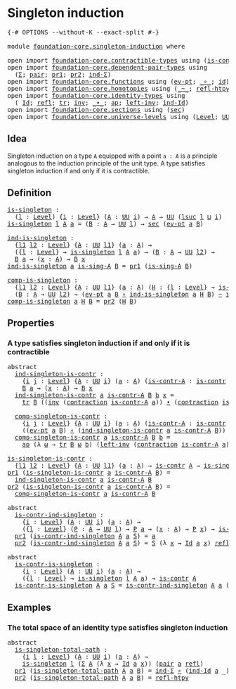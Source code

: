 # Singleton induction

<pre class="Agda"><a id="32" class="Symbol">{-#</a> <a id="36" class="Keyword">OPTIONS</a> <a id="44" class="Pragma">--without-K</a> <a id="56" class="Pragma">--exact-split</a> <a id="70" class="Symbol">#-}</a>

<a id="75" class="Keyword">module</a> <a id="82" href="foundation-core.singleton-induction.html" class="Module">foundation-core.singleton-induction</a> <a id="118" class="Keyword">where</a>

<a id="125" class="Keyword">open</a> <a id="130" class="Keyword">import</a> <a id="137" href="foundation-core.contractible-types.html" class="Module">foundation-core.contractible-types</a> <a id="172" class="Keyword">using</a> <a id="178" class="Symbol">(</a><a id="179" href="foundation-core.contractible-types.html#992" class="Function">is-contr</a><a id="187" class="Symbol">;</a> <a id="189" href="foundation-core.contractible-types.html#1427" class="Function">contraction</a><a id="200" class="Symbol">)</a>
<a id="202" class="Keyword">open</a> <a id="207" class="Keyword">import</a> <a id="214" href="foundation-core.dependent-pair-types.html" class="Module">foundation-core.dependent-pair-types</a> <a id="251" class="Keyword">using</a>
  <a id="259" class="Symbol">(</a><a id="260" href="foundation-core.dependent-pair-types.html#502" class="Record">Σ</a><a id="261" class="Symbol">;</a> <a id="263" href="foundation-core.dependent-pair-types.html#575" class="InductiveConstructor">pair</a><a id="267" class="Symbol">;</a> <a id="269" href="foundation-core.dependent-pair-types.html#592" class="Field">pr1</a><a id="272" class="Symbol">;</a> <a id="274" href="foundation-core.dependent-pair-types.html#604" class="Field">pr2</a><a id="277" class="Symbol">;</a> <a id="279" href="foundation-core.dependent-pair-types.html#687" class="Function">ind-Σ</a><a id="284" class="Symbol">)</a>
<a id="286" class="Keyword">open</a> <a id="291" class="Keyword">import</a> <a id="298" href="foundation-core.functions.html" class="Module">foundation-core.functions</a> <a id="324" class="Keyword">using</a> <a id="330" class="Symbol">(</a><a id="331" href="foundation-core.functions.html#622" class="Function">ev-pt</a><a id="336" class="Symbol">;</a> <a id="338" href="foundation-core.functions.html#407" class="Function Operator">_∘_</a><a id="341" class="Symbol">;</a> <a id="343" href="foundation-core.functions.html#309" class="Function">id</a><a id="345" class="Symbol">)</a>
<a id="347" class="Keyword">open</a> <a id="352" class="Keyword">import</a> <a id="359" href="foundation-core.homotopies.html" class="Module">foundation-core.homotopies</a> <a id="386" class="Keyword">using</a> <a id="392" class="Symbol">(</a><a id="393" href="foundation-core.homotopies.html#545" class="Function Operator">_~_</a><a id="396" class="Symbol">;</a> <a id="398" href="foundation-core.homotopies.html#710" class="Function">refl-htpy</a><a id="407" class="Symbol">)</a>
<a id="409" class="Keyword">open</a> <a id="414" class="Keyword">import</a> <a id="421" href="foundation-core.identity-types.html" class="Module">foundation-core.identity-types</a> <a id="452" class="Keyword">using</a>
  <a id="460" class="Symbol">(</a> <a id="462" href="foundation-core.identity-types.html#1754" class="Datatype">Id</a><a id="464" class="Symbol">;</a> <a id="466" href="foundation-core.identity-types.html#1807" class="InductiveConstructor">refl</a><a id="470" class="Symbol">;</a> <a id="472" href="foundation-core.identity-types.html#5689" class="Function">tr</a><a id="474" class="Symbol">;</a> <a id="476" href="foundation-core.identity-types.html#2716" class="Function">inv</a><a id="479" class="Symbol">;</a> <a id="481" href="foundation-core.identity-types.html#2412" class="Function Operator">_∙_</a><a id="484" class="Symbol">;</a> <a id="486" href="foundation-core.identity-types.html#3990" class="Function">ap</a><a id="488" class="Symbol">;</a> <a id="490" href="foundation-core.identity-types.html#3149" class="Function">left-inv</a><a id="498" class="Symbol">;</a> <a id="500" href="foundation-core.identity-types.html#2154" class="Function">ind-Id</a><a id="506" class="Symbol">)</a>
<a id="508" class="Keyword">open</a> <a id="513" class="Keyword">import</a> <a id="520" href="foundation-core.sections.html" class="Module">foundation-core.sections</a> <a id="545" class="Keyword">using</a> <a id="551" class="Symbol">(</a><a id="552" href="foundation-core.sections.html#521" class="Function">sec</a><a id="555" class="Symbol">)</a>
<a id="557" class="Keyword">open</a> <a id="562" class="Keyword">import</a> <a id="569" href="foundation-core.universe-levels.html" class="Module">foundation-core.universe-levels</a> <a id="601" class="Keyword">using</a> <a id="607" class="Symbol">(</a><a id="608" href="Agda.Primitive.html#597" class="Postulate">Level</a><a id="613" class="Symbol">;</a> <a id="615" href="foundation-core.universe-levels.html#222" class="Primitive">UU</a><a id="617" class="Symbol">;</a> <a id="619" href="Agda.Primitive.html#780" class="Primitive">lsuc</a><a id="623" class="Symbol">;</a> <a id="625" href="Agda.Primitive.html#810" class="Primitive Operator">_⊔_</a><a id="628" class="Symbol">)</a>
</pre>
## Idea

Singleton induction on a type `A` equipped with a point `a : A` is a principle analogous to the induction principle of the unit type. A type satisfies singleton induction if and only if it is contractible.

## Definition

<pre class="Agda"><a id="is-singleton"></a><a id="874" href="foundation-core.singleton-induction.html#874" class="Function">is-singleton</a> <a id="887" class="Symbol">:</a>
  <a id="891" class="Symbol">(</a><a id="892" href="foundation-core.singleton-induction.html#892" class="Bound">l</a> <a id="894" class="Symbol">:</a> <a id="896" href="Agda.Primitive.html#597" class="Postulate">Level</a><a id="901" class="Symbol">)</a> <a id="903" class="Symbol">{</a><a id="904" href="foundation-core.singleton-induction.html#904" class="Bound">i</a> <a id="906" class="Symbol">:</a> <a id="908" href="Agda.Primitive.html#597" class="Postulate">Level</a><a id="913" class="Symbol">}</a> <a id="915" class="Symbol">(</a><a id="916" href="foundation-core.singleton-induction.html#916" class="Bound">A</a> <a id="918" class="Symbol">:</a> <a id="920" href="foundation-core.universe-levels.html#222" class="Primitive">UU</a> <a id="923" href="foundation-core.singleton-induction.html#904" class="Bound">i</a><a id="924" class="Symbol">)</a> <a id="926" class="Symbol">→</a> <a id="928" href="foundation-core.singleton-induction.html#916" class="Bound">A</a> <a id="930" class="Symbol">→</a> <a id="932" href="foundation-core.universe-levels.html#222" class="Primitive">UU</a> <a id="935" class="Symbol">(</a><a id="936" href="Agda.Primitive.html#780" class="Primitive">lsuc</a> <a id="941" href="foundation-core.singleton-induction.html#892" class="Bound">l</a> <a id="943" href="Agda.Primitive.html#810" class="Primitive Operator">⊔</a> <a id="945" href="foundation-core.singleton-induction.html#904" class="Bound">i</a><a id="946" class="Symbol">)</a>
<a id="948" href="foundation-core.singleton-induction.html#874" class="Function">is-singleton</a> <a id="961" href="foundation-core.singleton-induction.html#961" class="Bound">l</a> <a id="963" href="foundation-core.singleton-induction.html#963" class="Bound">A</a> <a id="965" href="foundation-core.singleton-induction.html#965" class="Bound">a</a> <a id="967" class="Symbol">=</a> <a id="969" class="Symbol">(</a><a id="970" href="foundation-core.singleton-induction.html#970" class="Bound">B</a> <a id="972" class="Symbol">:</a> <a id="974" href="foundation-core.singleton-induction.html#963" class="Bound">A</a> <a id="976" class="Symbol">→</a> <a id="978" href="foundation-core.universe-levels.html#222" class="Primitive">UU</a> <a id="981" href="foundation-core.singleton-induction.html#961" class="Bound">l</a><a id="982" class="Symbol">)</a> <a id="984" class="Symbol">→</a> <a id="986" href="foundation-core.sections.html#521" class="Function">sec</a> <a id="990" class="Symbol">(</a><a id="991" href="foundation-core.functions.html#622" class="Function">ev-pt</a> <a id="997" href="foundation-core.singleton-induction.html#965" class="Bound">a</a> <a id="999" href="foundation-core.singleton-induction.html#970" class="Bound">B</a><a id="1000" class="Symbol">)</a>

<a id="ind-is-singleton"></a><a id="1003" href="foundation-core.singleton-induction.html#1003" class="Function">ind-is-singleton</a> <a id="1020" class="Symbol">:</a>
  <a id="1024" class="Symbol">{</a><a id="1025" href="foundation-core.singleton-induction.html#1025" class="Bound">l1</a> <a id="1028" href="foundation-core.singleton-induction.html#1028" class="Bound">l2</a> <a id="1031" class="Symbol">:</a> <a id="1033" href="Agda.Primitive.html#597" class="Postulate">Level</a><a id="1038" class="Symbol">}</a> <a id="1040" class="Symbol">{</a><a id="1041" href="foundation-core.singleton-induction.html#1041" class="Bound">A</a> <a id="1043" class="Symbol">:</a> <a id="1045" href="foundation-core.universe-levels.html#222" class="Primitive">UU</a> <a id="1048" href="foundation-core.singleton-induction.html#1025" class="Bound">l1</a><a id="1050" class="Symbol">}</a> <a id="1052" class="Symbol">(</a><a id="1053" href="foundation-core.singleton-induction.html#1053" class="Bound">a</a> <a id="1055" class="Symbol">:</a> <a id="1057" href="foundation-core.singleton-induction.html#1041" class="Bound">A</a><a id="1058" class="Symbol">)</a> <a id="1060" class="Symbol">→</a>
  <a id="1064" class="Symbol">({</a><a id="1066" href="foundation-core.singleton-induction.html#1066" class="Bound">l</a> <a id="1068" class="Symbol">:</a> <a id="1070" href="Agda.Primitive.html#597" class="Postulate">Level</a><a id="1075" class="Symbol">}</a> <a id="1077" class="Symbol">→</a> <a id="1079" href="foundation-core.singleton-induction.html#874" class="Function">is-singleton</a> <a id="1092" href="foundation-core.singleton-induction.html#1066" class="Bound">l</a> <a id="1094" href="foundation-core.singleton-induction.html#1041" class="Bound">A</a> <a id="1096" href="foundation-core.singleton-induction.html#1053" class="Bound">a</a><a id="1097" class="Symbol">)</a> <a id="1099" class="Symbol">→</a> <a id="1101" class="Symbol">(</a><a id="1102" href="foundation-core.singleton-induction.html#1102" class="Bound">B</a> <a id="1104" class="Symbol">:</a> <a id="1106" href="foundation-core.singleton-induction.html#1041" class="Bound">A</a> <a id="1108" class="Symbol">→</a> <a id="1110" href="foundation-core.universe-levels.html#222" class="Primitive">UU</a> <a id="1113" href="foundation-core.singleton-induction.html#1028" class="Bound">l2</a><a id="1115" class="Symbol">)</a> <a id="1117" class="Symbol">→</a>
  <a id="1121" href="foundation-core.singleton-induction.html#1102" class="Bound">B</a> <a id="1123" href="foundation-core.singleton-induction.html#1053" class="Bound">a</a> <a id="1125" class="Symbol">→</a> <a id="1127" class="Symbol">(</a><a id="1128" href="foundation-core.singleton-induction.html#1128" class="Bound">x</a> <a id="1130" class="Symbol">:</a> <a id="1132" href="foundation-core.singleton-induction.html#1041" class="Bound">A</a><a id="1133" class="Symbol">)</a> <a id="1135" class="Symbol">→</a> <a id="1137" href="foundation-core.singleton-induction.html#1102" class="Bound">B</a> <a id="1139" href="foundation-core.singleton-induction.html#1128" class="Bound">x</a>
<a id="1141" href="foundation-core.singleton-induction.html#1003" class="Function">ind-is-singleton</a> <a id="1158" href="foundation-core.singleton-induction.html#1158" class="Bound">a</a> <a id="1160" href="foundation-core.singleton-induction.html#1160" class="Bound">is-sing-A</a> <a id="1170" href="foundation-core.singleton-induction.html#1170" class="Bound">B</a> <a id="1172" class="Symbol">=</a> <a id="1174" href="foundation-core.dependent-pair-types.html#592" class="Field">pr1</a> <a id="1178" class="Symbol">(</a><a id="1179" href="foundation-core.singleton-induction.html#1160" class="Bound">is-sing-A</a> <a id="1189" href="foundation-core.singleton-induction.html#1170" class="Bound">B</a><a id="1190" class="Symbol">)</a>

<a id="comp-is-singleton"></a><a id="1193" href="foundation-core.singleton-induction.html#1193" class="Function">comp-is-singleton</a> <a id="1211" class="Symbol">:</a>
  <a id="1215" class="Symbol">{</a><a id="1216" href="foundation-core.singleton-induction.html#1216" class="Bound">l1</a> <a id="1219" href="foundation-core.singleton-induction.html#1219" class="Bound">l2</a> <a id="1222" class="Symbol">:</a> <a id="1224" href="Agda.Primitive.html#597" class="Postulate">Level</a><a id="1229" class="Symbol">}</a> <a id="1231" class="Symbol">{</a><a id="1232" href="foundation-core.singleton-induction.html#1232" class="Bound">A</a> <a id="1234" class="Symbol">:</a> <a id="1236" href="foundation-core.universe-levels.html#222" class="Primitive">UU</a> <a id="1239" href="foundation-core.singleton-induction.html#1216" class="Bound">l1</a><a id="1241" class="Symbol">}</a> <a id="1243" class="Symbol">(</a><a id="1244" href="foundation-core.singleton-induction.html#1244" class="Bound">a</a> <a id="1246" class="Symbol">:</a> <a id="1248" href="foundation-core.singleton-induction.html#1232" class="Bound">A</a><a id="1249" class="Symbol">)</a> <a id="1251" class="Symbol">(</a><a id="1252" href="foundation-core.singleton-induction.html#1252" class="Bound">H</a> <a id="1254" class="Symbol">:</a> <a id="1256" class="Symbol">{</a><a id="1257" href="foundation-core.singleton-induction.html#1257" class="Bound">l</a> <a id="1259" class="Symbol">:</a> <a id="1261" href="Agda.Primitive.html#597" class="Postulate">Level</a><a id="1266" class="Symbol">}</a> <a id="1268" class="Symbol">→</a> <a id="1270" href="foundation-core.singleton-induction.html#874" class="Function">is-singleton</a> <a id="1283" href="foundation-core.singleton-induction.html#1257" class="Bound">l</a> <a id="1285" href="foundation-core.singleton-induction.html#1232" class="Bound">A</a> <a id="1287" href="foundation-core.singleton-induction.html#1244" class="Bound">a</a><a id="1288" class="Symbol">)</a> <a id="1290" class="Symbol">→</a>
  <a id="1294" class="Symbol">(</a><a id="1295" href="foundation-core.singleton-induction.html#1295" class="Bound">B</a> <a id="1297" class="Symbol">:</a> <a id="1299" href="foundation-core.singleton-induction.html#1232" class="Bound">A</a> <a id="1301" class="Symbol">→</a> <a id="1303" href="foundation-core.universe-levels.html#222" class="Primitive">UU</a> <a id="1306" href="foundation-core.singleton-induction.html#1219" class="Bound">l2</a><a id="1308" class="Symbol">)</a> <a id="1310" class="Symbol">→</a> <a id="1312" class="Symbol">(</a><a id="1313" href="foundation-core.functions.html#622" class="Function">ev-pt</a> <a id="1319" href="foundation-core.singleton-induction.html#1244" class="Bound">a</a> <a id="1321" href="foundation-core.singleton-induction.html#1295" class="Bound">B</a> <a id="1323" href="foundation-core.functions.html#407" class="Function Operator">∘</a> <a id="1325" href="foundation-core.singleton-induction.html#1003" class="Function">ind-is-singleton</a> <a id="1342" href="foundation-core.singleton-induction.html#1244" class="Bound">a</a> <a id="1344" href="foundation-core.singleton-induction.html#1252" class="Bound">H</a> <a id="1346" href="foundation-core.singleton-induction.html#1295" class="Bound">B</a><a id="1347" class="Symbol">)</a> <a id="1349" href="foundation-core.homotopies.html#545" class="Function Operator">~</a> <a id="1351" href="foundation-core.functions.html#309" class="Function">id</a>
<a id="1354" href="foundation-core.singleton-induction.html#1193" class="Function">comp-is-singleton</a> <a id="1372" href="foundation-core.singleton-induction.html#1372" class="Bound">a</a> <a id="1374" href="foundation-core.singleton-induction.html#1374" class="Bound">H</a> <a id="1376" href="foundation-core.singleton-induction.html#1376" class="Bound">B</a> <a id="1378" class="Symbol">=</a> <a id="1380" href="foundation-core.dependent-pair-types.html#604" class="Field">pr2</a> <a id="1384" class="Symbol">(</a><a id="1385" href="foundation-core.singleton-induction.html#1374" class="Bound">H</a> <a id="1387" href="foundation-core.singleton-induction.html#1376" class="Bound">B</a><a id="1388" class="Symbol">)</a>
</pre>
## Properties

### A type satisfies singleton induction if and only if it is contractible

<pre class="Agda"><a id="1494" class="Keyword">abstract</a>
  <a id="ind-singleton-is-contr"></a><a id="1505" href="foundation-core.singleton-induction.html#1505" class="Function">ind-singleton-is-contr</a> <a id="1528" class="Symbol">:</a>
    <a id="1534" class="Symbol">{</a><a id="1535" href="foundation-core.singleton-induction.html#1535" class="Bound">i</a> <a id="1537" href="foundation-core.singleton-induction.html#1537" class="Bound">j</a> <a id="1539" class="Symbol">:</a> <a id="1541" href="Agda.Primitive.html#597" class="Postulate">Level</a><a id="1546" class="Symbol">}</a> <a id="1548" class="Symbol">{</a><a id="1549" href="foundation-core.singleton-induction.html#1549" class="Bound">A</a> <a id="1551" class="Symbol">:</a> <a id="1553" href="foundation-core.universe-levels.html#222" class="Primitive">UU</a> <a id="1556" href="foundation-core.singleton-induction.html#1535" class="Bound">i</a><a id="1557" class="Symbol">}</a> <a id="1559" class="Symbol">(</a><a id="1560" href="foundation-core.singleton-induction.html#1560" class="Bound">a</a> <a id="1562" class="Symbol">:</a> <a id="1564" href="foundation-core.singleton-induction.html#1549" class="Bound">A</a><a id="1565" class="Symbol">)</a> <a id="1567" class="Symbol">(</a><a id="1568" href="foundation-core.singleton-induction.html#1568" class="Bound">is-contr-A</a> <a id="1579" class="Symbol">:</a> <a id="1581" href="foundation-core.contractible-types.html#992" class="Function">is-contr</a> <a id="1590" href="foundation-core.singleton-induction.html#1549" class="Bound">A</a><a id="1591" class="Symbol">)</a> <a id="1593" class="Symbol">(</a><a id="1594" href="foundation-core.singleton-induction.html#1594" class="Bound">B</a> <a id="1596" class="Symbol">:</a> <a id="1598" href="foundation-core.singleton-induction.html#1549" class="Bound">A</a> <a id="1600" class="Symbol">→</a> <a id="1602" href="foundation-core.universe-levels.html#222" class="Primitive">UU</a> <a id="1605" href="foundation-core.singleton-induction.html#1537" class="Bound">j</a><a id="1606" class="Symbol">)</a> <a id="1608" class="Symbol">→</a>
    <a id="1614" href="foundation-core.singleton-induction.html#1594" class="Bound">B</a> <a id="1616" href="foundation-core.singleton-induction.html#1560" class="Bound">a</a> <a id="1618" class="Symbol">→</a> <a id="1620" class="Symbol">(</a><a id="1621" href="foundation-core.singleton-induction.html#1621" class="Bound">x</a> <a id="1623" class="Symbol">:</a> <a id="1625" href="foundation-core.singleton-induction.html#1549" class="Bound">A</a><a id="1626" class="Symbol">)</a> <a id="1628" class="Symbol">→</a> <a id="1630" href="foundation-core.singleton-induction.html#1594" class="Bound">B</a> <a id="1632" href="foundation-core.singleton-induction.html#1621" class="Bound">x</a>
  <a id="1636" href="foundation-core.singleton-induction.html#1505" class="Function">ind-singleton-is-contr</a> <a id="1659" href="foundation-core.singleton-induction.html#1659" class="Bound">a</a> <a id="1661" href="foundation-core.singleton-induction.html#1661" class="Bound">is-contr-A</a> <a id="1672" href="foundation-core.singleton-induction.html#1672" class="Bound">B</a> <a id="1674" href="foundation-core.singleton-induction.html#1674" class="Bound">b</a> <a id="1676" href="foundation-core.singleton-induction.html#1676" class="Bound">x</a> <a id="1678" class="Symbol">=</a>
    <a id="1684" href="foundation-core.identity-types.html#5689" class="Function">tr</a> <a id="1687" href="foundation-core.singleton-induction.html#1672" class="Bound">B</a> <a id="1689" class="Symbol">((</a><a id="1691" href="foundation-core.identity-types.html#2716" class="Function">inv</a> <a id="1695" class="Symbol">(</a><a id="1696" href="foundation-core.contractible-types.html#1427" class="Function">contraction</a> <a id="1708" href="foundation-core.singleton-induction.html#1661" class="Bound">is-contr-A</a> <a id="1719" href="foundation-core.singleton-induction.html#1659" class="Bound">a</a><a id="1720" class="Symbol">))</a> <a id="1723" href="foundation-core.identity-types.html#2412" class="Function Operator">∙</a> <a id="1725" class="Symbol">(</a><a id="1726" href="foundation-core.contractible-types.html#1427" class="Function">contraction</a> <a id="1738" href="foundation-core.singleton-induction.html#1661" class="Bound">is-contr-A</a> <a id="1749" href="foundation-core.singleton-induction.html#1676" class="Bound">x</a><a id="1750" class="Symbol">))</a> <a id="1753" href="foundation-core.singleton-induction.html#1674" class="Bound">b</a>
  
  <a id="comp-singleton-is-contr"></a><a id="1760" href="foundation-core.singleton-induction.html#1760" class="Function">comp-singleton-is-contr</a> <a id="1784" class="Symbol">:</a>
    <a id="1790" class="Symbol">{</a><a id="1791" href="foundation-core.singleton-induction.html#1791" class="Bound">i</a> <a id="1793" href="foundation-core.singleton-induction.html#1793" class="Bound">j</a> <a id="1795" class="Symbol">:</a> <a id="1797" href="Agda.Primitive.html#597" class="Postulate">Level</a><a id="1802" class="Symbol">}</a> <a id="1804" class="Symbol">{</a><a id="1805" href="foundation-core.singleton-induction.html#1805" class="Bound">A</a> <a id="1807" class="Symbol">:</a> <a id="1809" href="foundation-core.universe-levels.html#222" class="Primitive">UU</a> <a id="1812" href="foundation-core.singleton-induction.html#1791" class="Bound">i</a><a id="1813" class="Symbol">}</a> <a id="1815" class="Symbol">(</a><a id="1816" href="foundation-core.singleton-induction.html#1816" class="Bound">a</a> <a id="1818" class="Symbol">:</a> <a id="1820" href="foundation-core.singleton-induction.html#1805" class="Bound">A</a><a id="1821" class="Symbol">)</a> <a id="1823" class="Symbol">(</a><a id="1824" href="foundation-core.singleton-induction.html#1824" class="Bound">is-contr-A</a> <a id="1835" class="Symbol">:</a> <a id="1837" href="foundation-core.contractible-types.html#992" class="Function">is-contr</a> <a id="1846" href="foundation-core.singleton-induction.html#1805" class="Bound">A</a><a id="1847" class="Symbol">)</a> <a id="1849" class="Symbol">(</a><a id="1850" href="foundation-core.singleton-induction.html#1850" class="Bound">B</a> <a id="1852" class="Symbol">:</a> <a id="1854" href="foundation-core.singleton-induction.html#1805" class="Bound">A</a> <a id="1856" class="Symbol">→</a> <a id="1858" href="foundation-core.universe-levels.html#222" class="Primitive">UU</a> <a id="1861" href="foundation-core.singleton-induction.html#1793" class="Bound">j</a><a id="1862" class="Symbol">)</a> <a id="1864" class="Symbol">→</a>
    <a id="1870" class="Symbol">((</a><a id="1872" href="foundation-core.functions.html#622" class="Function">ev-pt</a> <a id="1878" href="foundation-core.singleton-induction.html#1816" class="Bound">a</a> <a id="1880" href="foundation-core.singleton-induction.html#1850" class="Bound">B</a><a id="1881" class="Symbol">)</a> <a id="1883" href="foundation-core.functions.html#407" class="Function Operator">∘</a> <a id="1885" class="Symbol">(</a><a id="1886" href="foundation-core.singleton-induction.html#1505" class="Function">ind-singleton-is-contr</a> <a id="1909" href="foundation-core.singleton-induction.html#1816" class="Bound">a</a> <a id="1911" href="foundation-core.singleton-induction.html#1824" class="Bound">is-contr-A</a> <a id="1922" href="foundation-core.singleton-induction.html#1850" class="Bound">B</a><a id="1923" class="Symbol">))</a> <a id="1926" href="foundation-core.homotopies.html#545" class="Function Operator">~</a> <a id="1928" href="foundation-core.functions.html#309" class="Function">id</a>
  <a id="1933" href="foundation-core.singleton-induction.html#1760" class="Function">comp-singleton-is-contr</a> <a id="1957" href="foundation-core.singleton-induction.html#1957" class="Bound">a</a> <a id="1959" href="foundation-core.singleton-induction.html#1959" class="Bound">is-contr-A</a> <a id="1970" href="foundation-core.singleton-induction.html#1970" class="Bound">B</a> <a id="1972" href="foundation-core.singleton-induction.html#1972" class="Bound">b</a> <a id="1974" class="Symbol">=</a>
    <a id="1980" href="foundation-core.identity-types.html#3990" class="Function">ap</a> <a id="1983" class="Symbol">(λ</a> <a id="1986" href="foundation-core.singleton-induction.html#1986" class="Bound">ω</a> <a id="1988" class="Symbol">→</a> <a id="1990" href="foundation-core.identity-types.html#5689" class="Function">tr</a> <a id="1993" href="foundation-core.singleton-induction.html#1970" class="Bound">B</a> <a id="1995" href="foundation-core.singleton-induction.html#1986" class="Bound">ω</a> <a id="1997" href="foundation-core.singleton-induction.html#1972" class="Bound">b</a><a id="1998" class="Symbol">)</a> <a id="2000" class="Symbol">(</a><a id="2001" href="foundation-core.identity-types.html#3149" class="Function">left-inv</a> <a id="2010" class="Symbol">(</a><a id="2011" href="foundation-core.contractible-types.html#1427" class="Function">contraction</a> <a id="2023" href="foundation-core.singleton-induction.html#1959" class="Bound">is-contr-A</a> <a id="2034" href="foundation-core.singleton-induction.html#1957" class="Bound">a</a><a id="2035" class="Symbol">))</a>

<a id="is-singleton-is-contr"></a><a id="2039" href="foundation-core.singleton-induction.html#2039" class="Function">is-singleton-is-contr</a> <a id="2061" class="Symbol">:</a>
  <a id="2065" class="Symbol">{</a><a id="2066" href="foundation-core.singleton-induction.html#2066" class="Bound">l1</a> <a id="2069" href="foundation-core.singleton-induction.html#2069" class="Bound">l2</a> <a id="2072" class="Symbol">:</a> <a id="2074" href="Agda.Primitive.html#597" class="Postulate">Level</a><a id="2079" class="Symbol">}</a> <a id="2081" class="Symbol">{</a><a id="2082" href="foundation-core.singleton-induction.html#2082" class="Bound">A</a> <a id="2084" class="Symbol">:</a> <a id="2086" href="foundation-core.universe-levels.html#222" class="Primitive">UU</a> <a id="2089" href="foundation-core.singleton-induction.html#2066" class="Bound">l1</a><a id="2091" class="Symbol">}</a> <a id="2093" class="Symbol">(</a><a id="2094" href="foundation-core.singleton-induction.html#2094" class="Bound">a</a> <a id="2096" class="Symbol">:</a> <a id="2098" href="foundation-core.singleton-induction.html#2082" class="Bound">A</a><a id="2099" class="Symbol">)</a> <a id="2101" class="Symbol">→</a> <a id="2103" href="foundation-core.contractible-types.html#992" class="Function">is-contr</a> <a id="2112" href="foundation-core.singleton-induction.html#2082" class="Bound">A</a> <a id="2114" class="Symbol">→</a> <a id="2116" href="foundation-core.singleton-induction.html#874" class="Function">is-singleton</a> <a id="2129" href="foundation-core.singleton-induction.html#2069" class="Bound">l2</a> <a id="2132" href="foundation-core.singleton-induction.html#2082" class="Bound">A</a> <a id="2134" href="foundation-core.singleton-induction.html#2094" class="Bound">a</a>
<a id="2136" href="foundation-core.dependent-pair-types.html#592" class="Field">pr1</a> <a id="2140" class="Symbol">(</a><a id="2141" href="foundation-core.singleton-induction.html#2039" class="Function">is-singleton-is-contr</a> <a id="2163" href="foundation-core.singleton-induction.html#2163" class="Bound">a</a> <a id="2165" href="foundation-core.singleton-induction.html#2165" class="Bound">is-contr-A</a> <a id="2176" href="foundation-core.singleton-induction.html#2176" class="Bound">B</a><a id="2177" class="Symbol">)</a> <a id="2179" class="Symbol">=</a>
  <a id="2183" href="foundation-core.singleton-induction.html#1505" class="Function">ind-singleton-is-contr</a> <a id="2206" href="foundation-core.singleton-induction.html#2163" class="Bound">a</a> <a id="2208" href="foundation-core.singleton-induction.html#2165" class="Bound">is-contr-A</a> <a id="2219" href="foundation-core.singleton-induction.html#2176" class="Bound">B</a>
<a id="2221" href="foundation-core.dependent-pair-types.html#604" class="Field">pr2</a> <a id="2225" class="Symbol">(</a><a id="2226" href="foundation-core.singleton-induction.html#2039" class="Function">is-singleton-is-contr</a> <a id="2248" href="foundation-core.singleton-induction.html#2248" class="Bound">a</a> <a id="2250" href="foundation-core.singleton-induction.html#2250" class="Bound">is-contr-A</a> <a id="2261" href="foundation-core.singleton-induction.html#2261" class="Bound">B</a><a id="2262" class="Symbol">)</a> <a id="2264" class="Symbol">=</a>
  <a id="2268" href="foundation-core.singleton-induction.html#1760" class="Function">comp-singleton-is-contr</a> <a id="2292" href="foundation-core.singleton-induction.html#2248" class="Bound">a</a> <a id="2294" href="foundation-core.singleton-induction.html#2250" class="Bound">is-contr-A</a> <a id="2305" href="foundation-core.singleton-induction.html#2261" class="Bound">B</a>

<a id="2308" class="Keyword">abstract</a>
  <a id="is-contr-ind-singleton"></a><a id="2319" href="foundation-core.singleton-induction.html#2319" class="Function">is-contr-ind-singleton</a> <a id="2342" class="Symbol">:</a>
    <a id="2348" class="Symbol">{</a><a id="2349" href="foundation-core.singleton-induction.html#2349" class="Bound">i</a> <a id="2351" class="Symbol">:</a> <a id="2353" href="Agda.Primitive.html#597" class="Postulate">Level</a><a id="2358" class="Symbol">}</a> <a id="2360" class="Symbol">(</a><a id="2361" href="foundation-core.singleton-induction.html#2361" class="Bound">A</a> <a id="2363" class="Symbol">:</a> <a id="2365" href="foundation-core.universe-levels.html#222" class="Primitive">UU</a> <a id="2368" href="foundation-core.singleton-induction.html#2349" class="Bound">i</a><a id="2369" class="Symbol">)</a> <a id="2371" class="Symbol">(</a><a id="2372" href="foundation-core.singleton-induction.html#2372" class="Bound">a</a> <a id="2374" class="Symbol">:</a> <a id="2376" href="foundation-core.singleton-induction.html#2361" class="Bound">A</a><a id="2377" class="Symbol">)</a> <a id="2379" class="Symbol">→</a>
    <a id="2385" class="Symbol">({</a><a id="2387" href="foundation-core.singleton-induction.html#2387" class="Bound">l</a> <a id="2389" class="Symbol">:</a> <a id="2391" href="Agda.Primitive.html#597" class="Postulate">Level</a><a id="2396" class="Symbol">}</a> <a id="2398" class="Symbol">(</a><a id="2399" href="foundation-core.singleton-induction.html#2399" class="Bound">P</a> <a id="2401" class="Symbol">:</a> <a id="2403" href="foundation-core.singleton-induction.html#2361" class="Bound">A</a> <a id="2405" class="Symbol">→</a> <a id="2407" href="foundation-core.universe-levels.html#222" class="Primitive">UU</a> <a id="2410" href="foundation-core.singleton-induction.html#2387" class="Bound">l</a><a id="2411" class="Symbol">)</a> <a id="2413" class="Symbol">→</a> <a id="2415" href="foundation-core.singleton-induction.html#2399" class="Bound">P</a> <a id="2417" href="foundation-core.singleton-induction.html#2372" class="Bound">a</a> <a id="2419" class="Symbol">→</a> <a id="2421" class="Symbol">(</a><a id="2422" href="foundation-core.singleton-induction.html#2422" class="Bound">x</a> <a id="2424" class="Symbol">:</a> <a id="2426" href="foundation-core.singleton-induction.html#2361" class="Bound">A</a><a id="2427" class="Symbol">)</a> <a id="2429" class="Symbol">→</a> <a id="2431" href="foundation-core.singleton-induction.html#2399" class="Bound">P</a> <a id="2433" href="foundation-core.singleton-induction.html#2422" class="Bound">x</a><a id="2434" class="Symbol">)</a> <a id="2436" class="Symbol">→</a> <a id="2438" href="foundation-core.contractible-types.html#992" class="Function">is-contr</a> <a id="2447" href="foundation-core.singleton-induction.html#2361" class="Bound">A</a>
  <a id="2451" href="foundation-core.dependent-pair-types.html#592" class="Field">pr1</a> <a id="2455" class="Symbol">(</a><a id="2456" href="foundation-core.singleton-induction.html#2319" class="Function">is-contr-ind-singleton</a> <a id="2479" href="foundation-core.singleton-induction.html#2479" class="Bound">A</a> <a id="2481" href="foundation-core.singleton-induction.html#2481" class="Bound">a</a> <a id="2483" href="foundation-core.singleton-induction.html#2483" class="Bound">S</a><a id="2484" class="Symbol">)</a> <a id="2486" class="Symbol">=</a> <a id="2488" href="foundation-core.singleton-induction.html#2481" class="Bound">a</a>
  <a id="2492" href="foundation-core.dependent-pair-types.html#604" class="Field">pr2</a> <a id="2496" class="Symbol">(</a><a id="2497" href="foundation-core.singleton-induction.html#2319" class="Function">is-contr-ind-singleton</a> <a id="2520" href="foundation-core.singleton-induction.html#2520" class="Bound">A</a> <a id="2522" href="foundation-core.singleton-induction.html#2522" class="Bound">a</a> <a id="2524" href="foundation-core.singleton-induction.html#2524" class="Bound">S</a><a id="2525" class="Symbol">)</a> <a id="2527" class="Symbol">=</a> <a id="2529" href="foundation-core.singleton-induction.html#2524" class="Bound">S</a> <a id="2531" class="Symbol">(λ</a> <a id="2534" href="foundation-core.singleton-induction.html#2534" class="Bound">x</a> <a id="2536" class="Symbol">→</a> <a id="2538" href="foundation-core.identity-types.html#1754" class="Datatype">Id</a> <a id="2541" href="foundation-core.singleton-induction.html#2522" class="Bound">a</a> <a id="2543" href="foundation-core.singleton-induction.html#2534" class="Bound">x</a><a id="2544" class="Symbol">)</a> <a id="2546" href="foundation-core.identity-types.html#1807" class="InductiveConstructor">refl</a>

<a id="2552" class="Keyword">abstract</a>
  <a id="is-contr-is-singleton"></a><a id="2563" href="foundation-core.singleton-induction.html#2563" class="Function">is-contr-is-singleton</a> <a id="2585" class="Symbol">:</a>
    <a id="2591" class="Symbol">{</a><a id="2592" href="foundation-core.singleton-induction.html#2592" class="Bound">i</a> <a id="2594" class="Symbol">:</a> <a id="2596" href="Agda.Primitive.html#597" class="Postulate">Level</a><a id="2601" class="Symbol">}</a> <a id="2603" class="Symbol">(</a><a id="2604" href="foundation-core.singleton-induction.html#2604" class="Bound">A</a> <a id="2606" class="Symbol">:</a> <a id="2608" href="foundation-core.universe-levels.html#222" class="Primitive">UU</a> <a id="2611" href="foundation-core.singleton-induction.html#2592" class="Bound">i</a><a id="2612" class="Symbol">)</a> <a id="2614" class="Symbol">(</a><a id="2615" href="foundation-core.singleton-induction.html#2615" class="Bound">a</a> <a id="2617" class="Symbol">:</a> <a id="2619" href="foundation-core.singleton-induction.html#2604" class="Bound">A</a><a id="2620" class="Symbol">)</a> <a id="2622" class="Symbol">→</a>
    <a id="2628" class="Symbol">({</a><a id="2630" href="foundation-core.singleton-induction.html#2630" class="Bound">l</a> <a id="2632" class="Symbol">:</a> <a id="2634" href="Agda.Primitive.html#597" class="Postulate">Level</a><a id="2639" class="Symbol">}</a> <a id="2641" class="Symbol">→</a> <a id="2643" href="foundation-core.singleton-induction.html#874" class="Function">is-singleton</a> <a id="2656" href="foundation-core.singleton-induction.html#2630" class="Bound">l</a> <a id="2658" href="foundation-core.singleton-induction.html#2604" class="Bound">A</a> <a id="2660" href="foundation-core.singleton-induction.html#2615" class="Bound">a</a><a id="2661" class="Symbol">)</a> <a id="2663" class="Symbol">→</a> <a id="2665" href="foundation-core.contractible-types.html#992" class="Function">is-contr</a> <a id="2674" href="foundation-core.singleton-induction.html#2604" class="Bound">A</a>
  <a id="2678" href="foundation-core.singleton-induction.html#2563" class="Function">is-contr-is-singleton</a> <a id="2700" href="foundation-core.singleton-induction.html#2700" class="Bound">A</a> <a id="2702" href="foundation-core.singleton-induction.html#2702" class="Bound">a</a> <a id="2704" href="foundation-core.singleton-induction.html#2704" class="Bound">S</a> <a id="2706" class="Symbol">=</a> <a id="2708" href="foundation-core.singleton-induction.html#2319" class="Function">is-contr-ind-singleton</a> <a id="2731" href="foundation-core.singleton-induction.html#2700" class="Bound">A</a> <a id="2733" href="foundation-core.singleton-induction.html#2702" class="Bound">a</a> <a id="2735" class="Symbol">(λ</a> <a id="2738" href="foundation-core.singleton-induction.html#2738" class="Bound">P</a> <a id="2740" class="Symbol">→</a> <a id="2742" href="foundation-core.dependent-pair-types.html#592" class="Field">pr1</a> <a id="2746" class="Symbol">(</a><a id="2747" href="foundation-core.singleton-induction.html#2704" class="Bound">S</a> <a id="2749" href="foundation-core.singleton-induction.html#2738" class="Bound">P</a><a id="2750" class="Symbol">))</a>
</pre>
## Examples

### The total space of an identity type satisfies singleton induction

<pre class="Agda"><a id="2850" class="Keyword">abstract</a>
  <a id="is-singleton-total-path"></a><a id="2861" href="foundation-core.singleton-induction.html#2861" class="Function">is-singleton-total-path</a> <a id="2885" class="Symbol">:</a>
    <a id="2891" class="Symbol">{</a><a id="2892" href="foundation-core.singleton-induction.html#2892" class="Bound">i</a> <a id="2894" href="foundation-core.singleton-induction.html#2894" class="Bound">l</a> <a id="2896" class="Symbol">:</a> <a id="2898" href="Agda.Primitive.html#597" class="Postulate">Level</a><a id="2903" class="Symbol">}</a> <a id="2905" class="Symbol">(</a><a id="2906" href="foundation-core.singleton-induction.html#2906" class="Bound">A</a> <a id="2908" class="Symbol">:</a> <a id="2910" href="foundation-core.universe-levels.html#222" class="Primitive">UU</a> <a id="2913" href="foundation-core.singleton-induction.html#2892" class="Bound">i</a><a id="2914" class="Symbol">)</a> <a id="2916" class="Symbol">(</a><a id="2917" href="foundation-core.singleton-induction.html#2917" class="Bound">a</a> <a id="2919" class="Symbol">:</a> <a id="2921" href="foundation-core.singleton-induction.html#2906" class="Bound">A</a><a id="2922" class="Symbol">)</a> <a id="2924" class="Symbol">→</a>
    <a id="2930" href="foundation-core.singleton-induction.html#874" class="Function">is-singleton</a> <a id="2943" href="foundation-core.singleton-induction.html#2894" class="Bound">l</a> <a id="2945" class="Symbol">(</a><a id="2946" href="foundation-core.dependent-pair-types.html#502" class="Record">Σ</a> <a id="2948" href="foundation-core.singleton-induction.html#2906" class="Bound">A</a> <a id="2950" class="Symbol">(λ</a> <a id="2953" href="foundation-core.singleton-induction.html#2953" class="Bound">x</a> <a id="2955" class="Symbol">→</a> <a id="2957" href="foundation-core.identity-types.html#1754" class="Datatype">Id</a> <a id="2960" href="foundation-core.singleton-induction.html#2917" class="Bound">a</a> <a id="2962" href="foundation-core.singleton-induction.html#2953" class="Bound">x</a><a id="2963" class="Symbol">))</a> <a id="2966" class="Symbol">(</a><a id="2967" href="foundation-core.dependent-pair-types.html#575" class="InductiveConstructor">pair</a> <a id="2972" href="foundation-core.singleton-induction.html#2917" class="Bound">a</a> <a id="2974" href="foundation-core.identity-types.html#1807" class="InductiveConstructor">refl</a><a id="2978" class="Symbol">)</a>
  <a id="2982" href="foundation-core.dependent-pair-types.html#592" class="Field">pr1</a> <a id="2986" class="Symbol">(</a><a id="2987" href="foundation-core.singleton-induction.html#2861" class="Function">is-singleton-total-path</a> <a id="3011" href="foundation-core.singleton-induction.html#3011" class="Bound">A</a> <a id="3013" href="foundation-core.singleton-induction.html#3013" class="Bound">a</a> <a id="3015" href="foundation-core.singleton-induction.html#3015" class="Bound">B</a><a id="3016" class="Symbol">)</a> <a id="3018" class="Symbol">=</a> <a id="3020" href="foundation-core.dependent-pair-types.html#687" class="Function">ind-Σ</a> <a id="3026" href="foundation-core.functions.html#407" class="Function Operator">∘</a> <a id="3028" class="Symbol">(</a><a id="3029" href="foundation-core.identity-types.html#2154" class="Function">ind-Id</a> <a id="3036" href="foundation-core.singleton-induction.html#3013" class="Bound">a</a> <a id="3038" class="Symbol">_)</a>
  <a id="3043" href="foundation-core.dependent-pair-types.html#604" class="Field">pr2</a> <a id="3047" class="Symbol">(</a><a id="3048" href="foundation-core.singleton-induction.html#2861" class="Function">is-singleton-total-path</a> <a id="3072" href="foundation-core.singleton-induction.html#3072" class="Bound">A</a> <a id="3074" href="foundation-core.singleton-induction.html#3074" class="Bound">a</a> <a id="3076" href="foundation-core.singleton-induction.html#3076" class="Bound">B</a><a id="3077" class="Symbol">)</a> <a id="3079" class="Symbol">=</a> <a id="3081" href="foundation-core.homotopies.html#710" class="Function">refl-htpy</a>
</pre>